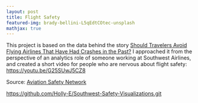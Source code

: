 ```yaml
---
layout: post
title: Flight Safety 
featured-img: brady-bellini-L5qEdtCOtec-unsplash
mathjax: true
---
```

This project is based on the data behind the story [Should Travelers Avoid Flying Airlines That Have Had Crashes in the Past?](http://fivethirtyeight.com/features/should-travelers-avoid-flying-airlines-that-have-had-crashes-in-the-past/)
I approached it from the perspective of an analytics role of someone working at Southwest Airlines, and created a short video for people who are nervous about flight safety:
<https://youtu.be/G25SUwJ5CZ8>


Source: [Aviation Safety Network](http://aviation-safety.net)

<https://github.com/Holly-E/Southwest-Safety-Visualizations.git>

